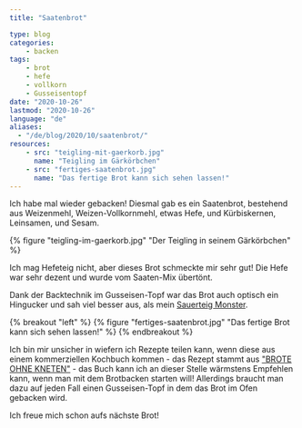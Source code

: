 ```yaml
---
title: "Saatenbrot"

type: blog
categories:
    - backen
tags:
    - brot
    - hefe
    - vollkorn
    - Gusseisentopf
date: "2020-10-26"
lastmod: "2020-10-26"
language: "de"
aliases:
  - "/de/blog/2020/10/saatenbrot/"
resources:
    - src: "teigling-mit-gaerkorb.jpg"
      name: "Teigling im Gärkörbchen"
    - src: "fertiges-saatenbrot.jpg"
      name: "Das fertige Brot kann sich sehen lassen!"
---
```


Ich habe mal wieder gebacken! Diesmal gab es ein Saatenbrot, bestehend aus Weizenmehl, Weizen-Vollkornmehl, etwas Hefe, und Kürbiskernen, Leinsamen, und Sesam. 
<!-- more -->

{% figure "teigling-im-gaerkorb.jpg" "Der Teigling in seinem Gärkörbchen" %}

Ich mag Hefeteig nicht, aber dieses Brot schmeckte mir sehr gut! Die Hefe war sehr dezent und wurde vom Saaten-Mix übertönt.

Dank der Backtechnik im Gusseisen-Topf war das Brot auch optisch ein Hingucker und sah viel besser aus, als mein [Sauerteig Monster](/de/blog/2020/09/ich-buk-sauerteig-brot/).

{% breakout "left" %}
{% figure "fertiges-saatenbrot.jpg" "Das fertige Brot kann sich sehen lassen!" %}
{% endbreakout %}

Ich bin mir unsicher in wiefern ich Rezepte teilen kann, wenn diese aus einem kommerziellen Kochbuch kommen - das Rezept stammt aus ["BROTE OHNE KNETEN"](https://www.gu.de/produkte/kochen-verwoehnen/backen-und-suessspeisen/brote-ohne-kneten-weber-2017/) - das Buch kann ich an dieser Stelle wärmstens Empfehlen kann, wenn man mit dem Brotbacken starten will! Allerdings braucht man dazu auf jeden Fall einen Gusseisen-Topf in dem das Brot im Ofen gebacken wird.

Ich freue mich schon aufs nächste Brot!